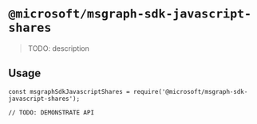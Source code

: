 # `@microsoft/msgraph-sdk-javascript-shares`

> TODO: description

## Usage

```
const msgraphSdkJavascriptShares = require('@microsoft/msgraph-sdk-javascript-shares');

// TODO: DEMONSTRATE API
```
